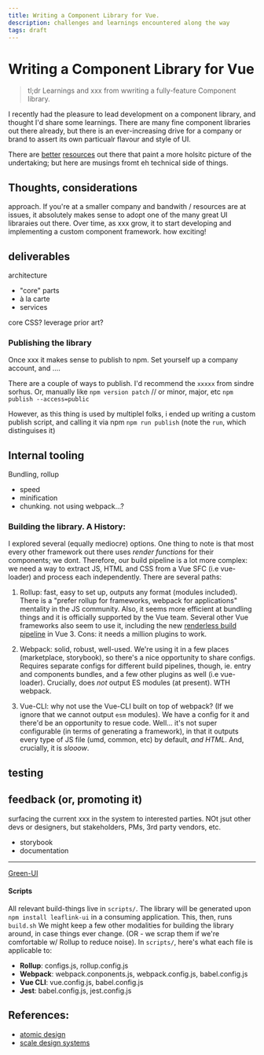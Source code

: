 ```yaml
---
title: Writing a Component Library for Vue.
description: challenges and learnings encountered along the way
tags: draft
---
```


# Writing a Component Library for Vue

> tl;dr Learnings and xxx from wwriting a fully-feature Component library.

I recently had the pleasure to lead development on a component library, and thought I'd share some learnings. There are many fine component libraries out there already, but there is an ever-increasing drive for a company or brand to assert its own particualr flavour and style of UI.

There are [better](https://atomicdesign.bradfrost.com/) [resources](https://www.invisionapp.com/inside-design/scale-design-systems/) out there that paint a more holsitc picture of the undertaking; but here are musings fromt eh technical side of things.

## Thoughts, considerations
approach.  If you're at a smaller company and bandwith / resources are at issues, it absolutely makes sense to adopt one of the many great UI libraraies out there. Over time, as xxx grow, it to start developing and implementing a custom component framework. how exciting!

## deliverables

architecture

- "core" parts
- à la carte
- services

core CSS? leverage prior art?


### Publishing the library

Once xxx it makes sense to publish to npm. Set yourself up a company account, and ....

There are a couple of ways to publish. I'd recommend the `xxxxx` from sindre sorhus. Or, manually like
`npm version patch`  // or minor, major, etc
`npm publish --access=public`

However, as this thing is used by multiplel folks, i ended up writing a custom publish script, and calling it via npm `npm run publish` (note the `run`, which distinguises it)



## Internal tooling
Bundling, rollup
- speed
- minification
- chunking. not using webpack...?

### Building the library. A History:

I explored several (equally mediocre) options. One thing to note is that most every other framework out there uses _render functions_ for their components; we dont. Therefore, our build pipeline is a lot more complex: we need a way to extract JS, HTML and CSS from a Vue SFC (i.e vue-loader) and process each independently. There are several paths:

1) Rollup: fast, easy to set up, outputs any format (modules included). There is a "prefer rollup for frameworks, webpack for applications" mentality in the JS community. Also, it seems more efficient at bundling things and it is officially supported by the Vue team. Several other Vue frameworks also seem to use it, including the new [renderless build pipeline](https://github.com/vuejs/vite/blob/master/src/node/build.ts) in Vue 3. Cons: it needs a million plugins to work.

2) Webpack: solid, robust, well-used. We're using it in a few places (marketplace, storybook), so there's a nice opportunity to share configs. Requires separate configs for different build pipelines, though, ie. entry and components bundles, and a few other plugins as well (i.e vue-loader). Crucially, does _not_ output ES modules (at present). WTH webpack.

3) Vue-CLI: why not use the Vue-CLI built on top of webpack? (If we ignore that we cannot output `esm` modules). We have a config for it and there'd be an opportunity to resue code. Well... it's not super configurable (in terms of generating a framework), in that it outputs every type of JS file (umd, common, etc) by default, _and HTML_. And, crucially, it is _slooow_.




## testing

## feedback (or, promoting it)
surfacing the current xxx in the system to interested parties. NOt jsut other devs or designers, but stakeholders, PMs, 3rd party vendors, etc.
- storybook
- documentation



------------------------


[Green-UI](https://github.com/apathetic/green-ui)






#### Scripts

All relevant build-things live in `scripts/`. The library will be generated upon `npm install leaflink-ui` in a consuming application. This, then, runs `build.sh`
We might keep a few other modalities for building the library around, in case things ever change. (OR - we scrap them if we're comfortable w/ Rollup to reduce noise). In `scripts/`, here's what each file is applicable to:

* **Rollup**: configs.js, rollup.config.js
* **Webpack**: webpack.conponents.js, webpack.config.js, babel.config.js
* **Vue CLI**: vue.config.js, babel.config.js
* **Jest**: babel.config.js, jest.config.js


## References:

* [atomic design](https://atomicdesign.bradfrost.com/)
* [scale design systems](https://www.invisionapp.com/inside-design/scale-design-systems/)